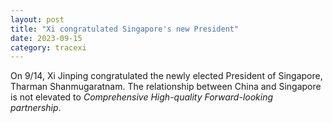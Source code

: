 ```yaml
---
layout: post
title: "Xi congratulated Singapore's new President"
date: 2023-09-15
category: tracexi
---
```


On 9/14, Xi Jinping congratulated the newly elected President of Singapore, Tharman Shanmugaratnam. The relationship between China and Singapore is not elevated to *Comprehensive High-quality Forward-looking  partnership*.